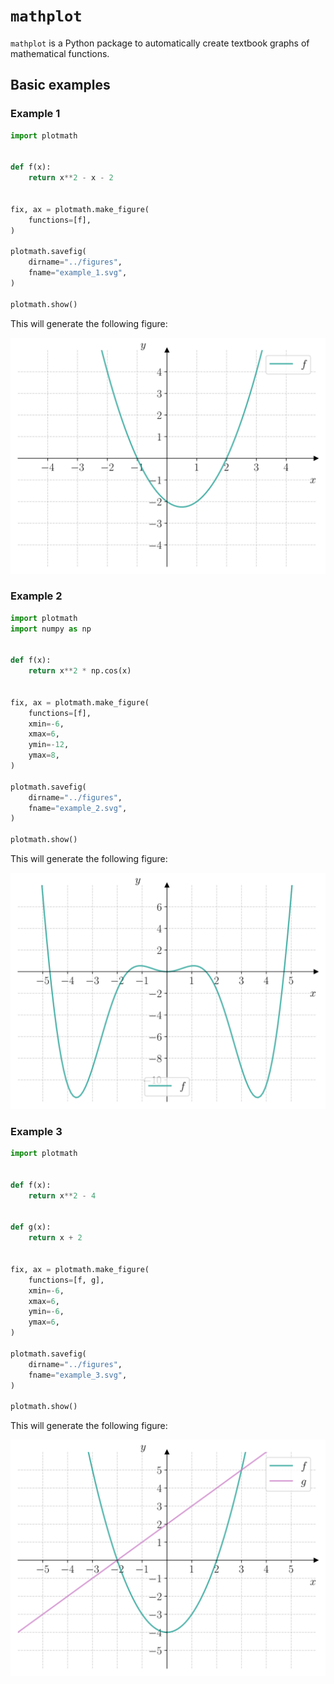# `mathplot`
`mathplot` is a Python package to automatically create textbook graphs of mathematical functions. 

## Basic examples

### Example 1

```python
import plotmath


def f(x):
    return x**2 - x - 2


fix, ax = plotmath.make_figure(
    functions=[f],
)

plotmath.savefig(
    dirname="../figures",
    fname="example_1.svg",
)

plotmath.show()
```

This will generate the following figure:

![figure 1](https://raw.githubusercontent.com/reneaas/plotmath/refs/heads/main/examples/figures/example_1.svg)

### Example 2

```python
import plotmath
import numpy as np


def f(x):
    return x**2 * np.cos(x)


fix, ax = plotmath.make_figure(
    functions=[f],
    xmin=-6,
    xmax=6,
    ymin=-12,
    ymax=8,
)

plotmath.savefig(
    dirname="../figures",
    fname="example_2.svg",
)

plotmath.show()
```

This will generate the following figure:

![figure 2](https://raw.githubusercontent.com/reneaas/plotmath/refs/heads/main/examples/figures/example_2.svg)

### Example 3

```python
import plotmath


def f(x):
    return x**2 - 4


def g(x):
    return x + 2


fix, ax = plotmath.make_figure(
    functions=[f, g],
    xmin=-6,
    xmax=6,
    ymin=-6,
    ymax=6,
)

plotmath.savefig(
    dirname="../figures",
    fname="example_3.svg",
)

plotmath.show()
```

This will generate the following figure:

![figure 3](https://raw.githubusercontent.com/reneaas/plotmath/refs/heads/main/examples/figures/example_3.svg)

